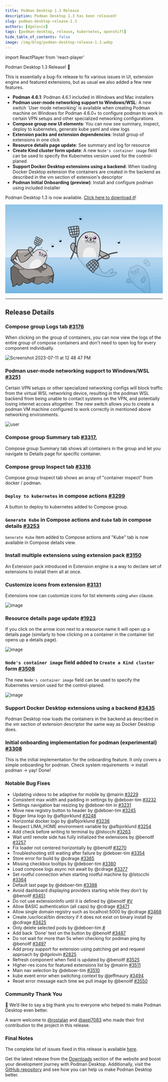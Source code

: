 ```yaml
---
title: Podman Desktop 1.3 Release
description: Podman Desktop 1.3 has been released!
slug: podman-desktop-release-1.3
authors: [dgolovin]
tags: [podman-desktop, release, kubernetes, openshift]
hide_table_of_contents: false
image: /img/blog/podman-desktop-release-1.3.webp
---
```


import ReactPlayer from 'react-player'

Podman Desktop 1.3 Release! 🎉

This is essentially a bug-fix release to fix various issues in UI, extension engine and featured extensions, but as usual we also added a few new features.

- **Podman 4.6.1**: Podman 4.6.1 included in Windows and Mac installers
- **Podman user-mode networking support to Windows/WSL**: A new switch `User mode networking' is available when creating Podman machine on Windows for Podman 4.6.0+ to configure podman to work in certain VPN setups and other specialized networking configurations
- **Compose group new UI elements**: You can now see summary, inspect, deploy to kubernetes, generate kube yaml and view logs
- **Extension packs and extension dependencies**: Install group of extensions in one click
- **Resource details page update**: See summary and log for resource
- **Create Kind cluster form update**: A new `Node's container image` field can be used to specify the Kubernetes version used for the control-planed
- **Support Docker Desktop extensions using a backend**: When loading Docker Desktop extension the containers are created in the backend as described in the vm section of extension's descriptor
- **Podman Initial Onboarding (preview)**: Install and configure podman using included installer

Podman Desktop 1.3 is now available. [Click here to download it](/downloads)!

![Podman-desktop-1-3-bug-swatting](img/podman-desktop-release-1.3/title-bug-swatting.png)

---

## Release Details

### Compose group Logs tab [#3176](https://github.com/containers/podman-desktop/pull/3176)

When clicking on the group of containers, you can now view the logs of the entire group of compose containers and don't need to open
log for every component individually.

![Screenshot 2023-07-11 at 12 48 47 PM](https://github.com/containers/podman-desktop/assets/6422176/743a4ffc-e291-4697-8ac5-8052cc921946)

### Podman user-mode networking support to Windows/WSL [#3251](https://github.com/containers/podman-desktop/pull/3251)

Certain VPN setups or other specialized networking configs will block traffic from the virtual WSL networking device, resulting in the podman WSL backend from being unable to contact systems on the VPN, and potentially losing internet access altogether. The new switch allows you to create a podman VM machine configured to work correctly in mentioned above networking environments.

![user](https://github.com/containers/podman-desktop/assets/620330/2f521576-b6a6-42b5-b24d-08df5b432608)

### Compose group Summary tab [#3317](https://github.com/containers/podman-desktop/pull/3317),

Compose group Summary tab shows all containers in the group and let you navigate to Details page for specific container.

<ReactPlayer playing playsinline controls url="https://github.com/containers/podman-desktop/assets/620330/6dd6dacd-a0d8-478d-b11e-2b414108bd20" width='100%' height='100%' />

### Compose group Inspect tab [#3316](https://github.com/containers/podman-desktop/pull/3316)

Compose group Inspect tab shows an array of "container inspect" from docker / podman.

<ReactPlayer playing playsinline controls url="https://user-images.githubusercontent.com/6422176/255658081-4a2ce4ce-bdc7-435d-9114-1071ab1ec3c5.mov" width='100%' height='100%' />

### `Deploy to kubernetes` in compose actions [#3299](https://github.com/containers/podman-desktop/pull/3295)

A button to deploy to kubernetes added to Compose group.

<ReactPlayer playing playsinline controls url="https://user-images.githubusercontent.com/6422176/254973806-1ce57225-3422-4d36-8d09-b70a2825869f.mov" width='100%' height='100%' />

### `Generate Kube` in Compose actions and `Kube` tab in compose details [#3253](https://github.com/containers/podman-desktop/pull/3253)

`Generate Kube` item added to Compose actions and "Kube" tab is now available in Compose details view.

<ReactPlayer playing playsinline controls url="https://user-images.githubusercontent.com/6422176/254337805-98268722-4dde-4c0e-afdf-4873fa4f43fe.mov" width='100%' height='100%' />

### Install multiple extensions using extension pack [#3150](https://github.com/containers/podman-desktop/pull/3150)

An Extension pack introduced in Extension engine is a way to declare set of extensions to install them all at once.

<ReactPlayer playing playsinline controls url="https://user-images.githubusercontent.com/436777/251741571-0cd4a199-06f4-4890-8414-4e93ca9178bc.mp4" width='100%' height='100%' />

### Customize icons from extension [#3131](https://github.com/containers/podman-desktop/pull/3131)

Extensions now can customize icons for list elements using `when` clause.

![image](https://github.com/containers/podman-desktop/assets/49404737/7aae5347-4f07-4854-ba11-1f629b5ccf22)

### Resource details page update [#1923](https://github.com/containers/podman-desktop/pull/1923)

If you click on the arrow icon next to a resource name it will open up a details page (similarly to how clicking on a container in the container list opens up a details page).

![image](https://user-images.githubusercontent.com/49404737/229542404-bae44f89-5cd3-4baf-8b08-e934e4462697.gif)

### `Node's container image` field added to `Create a Kind cluster` form [#3508](https://github.com/containers/podman-desktop/pull/3508)

The new `Node's container image` field can be used to specify the Kubernetes version used for the control-planed.

![image](https://github.com/containers/podman-desktop/assets/42176370/b2a63faf-629f-436d-8496-7c0cd8158679)

### Support Docker Desktop extensions using a backend [#3435](https://github.com/containers/podman-desktop/pull/3435)

Podman Desktop now loads the containers in the backend as described in the vm section of extension descriptor the same way as Docker Desktop does.

### Initial onboarding implementation for podman (experimental) [#3308](https://github.com/containers/podman-desktop/pull/3308)

This is the initial implementation for the onboarding feature. It only covers a simple onboarding for podman. Check system requirements -> install podman -> yay! Done!

### Notable Bug Fixes

- Updating videos to be adaptive for mobile by @mairin [#3229](https://github.com/containers/podman-desktop/pull/3229)
- Consistent max width and padding in settings by @deboer-tim [#3232](https://github.com/containers/podman-desktop/pull/3232)
- Settings navigation bar resizing by @deboer-tim in [#3231](https://github.com/containers/podman-desktop/pull/3231)
- Move new registry button to header by @deboer-tim [#3245](https://github.com/containers/podman-desktop/pull/3245)
- Bigger lima logo by @afbjorklund [#3248](https://github.com/containers/podman-desktop/pull/3248)
- Horizontal docker logo by @afbjorklund [#3236](https://github.com/containers/podman-desktop/pull/3236)
- Respect LIMA_HOME environment variable by @afbjorklund [#3254](https://github.com/containers/podman-desktop/pull/3254)
- Add check before writing to terminal by @lstocchi [#3263](https://github.com/containers/podman-desktop/pull/3263)
- Wait until remote side has fully initialized the extensions by @benoitf [#3257](https://github.com/containers/podman-desktop/pull/3257)
- Fix loader not centered horizontally by @benoitf [#3270](https://github.com/containers/podman-desktop/pull/3270)
- Troubleshooting still waiting after failure by @deboer-tim [#3354](https://github.com/containers/podman-desktop/pull/3354)
- Store error for build by @cdrage [#3365](https://github.com/containers/podman-desktop/pull/3365)
- Missing checkbox tooltips by @deboer-tim [#3380](https://github.com/containers/podman-desktop/pull/3380)
- Load compose logs async not await by @cdrage [#3377](https://github.com/containers/podman-desktop/pull/3377)
- Set rootful connection when starting rootful machine by @lstocchi [#3364](https://github.com/containers/podman-desktop/pull/3364)
- Default last page by @deboer-tim [#3388](https://github.com/containers/podman-desktop/pull/3388)
- Avoid dashboard displaying providers starting while they don't by @benoitf [#3451](https://github.com/containers/podman-desktop/pull/3451)
- Do not use extensionInfo until it is defined by @benoitf [#V](https://github.com/containers/podman-desktop/pull/3450)
- Allow BASIC authentication (all caps) by @cdrage [#3471](https://github.com/containers/podman-desktop/pull/3471)
- Allow single domain registry such as localhost:5000 by @cdrage [#3468](https://github.com/containers/podman-desktop/pull/3468)
- Create /usr/local/bin directory if it does not exist on binary install by @cdrage [#3425](https://github.com/containers/podman-desktop/pull/3425)
- Only delete selected pods by @deboer-tim [#](https://github.com/containers/podman-desktop/pull/3378)
- Add back 'Done' text on the button by @benoitf [#3487](https://github.com/containers/podman-desktop/pull/3487)
- Do not wait for more than 5s when checking for podman ping by @benoitf [#3497](https://github.com/containers/podman-desktop/pull/3497)
- Add proxy support for extension using patching get and request approach by @dgolovin [#2825](https://github.com/containers/podman-desktop/pull/2825)
- Refresh component when field is updated by @benoitf [#3525](https://github.com/containers/podman-desktop/pull/3525)
- Higher-res icons for featured extensions list by @mairin [#3511](https://github.com/containers/podman-desktop/pull/3511)
- Main nav selection by @deboer-tim [#3510](https://github.com/containers/podman-desktop/pull/3510)
- kube event error when switching context by @jeffmaury [#3494](https://github.com/containers/podman-desktop/pull/3494)
- Reset error message each time we pull image by @benoitf [#3550](https://github.com/containers/podman-desktop/pull/3550)

### Community Thank You

🎉 We’d like to say a big thank you to everyone who helped to make Podman Desktop even better.

A warm welcome to [@rostalan](https://github.com/rostalan) and [@axel7083](https://github.com/axel7083) who made their first contribution to the project in this release.

### Final Notes

The complete list of issues fixed in this release is available [here](https://github.com/containers/podman-desktop/issues?q=is%3Aclosed+milestone%3A1.3.0).

Get the latest release from the [Downloads](/downloads) section of the website and boost your development journey with Podman Desktop. Additionally, visit the [GitHub repository](https://github.com/containers/podman-desktop) and see how you can help us make Podman Desktop better.
